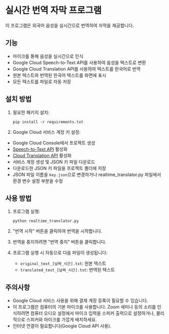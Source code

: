 # 실시간 번역 자막 프로그램

이 프로그램은 외국어 음성을 실시간으로 번역하여 자막을 제공합니다.

## 기능

- 마이크를 통해 음성을 실시간으로 인식
- Google Cloud Speech-to-Text API를 사용하여 음성을 텍스트로 변환
- Google Cloud Translation API를 사용하여 텍스트를 한국어로 번역
- 원본 텍스트와 번역된 한국어 텍스트를 화면에 표시
- 모든 텍스트를 파일로 자동 저장

## 설치 방법

1. 필요한 패키지 설치:
   ```
   pip install -r requirements.txt
   ```

2. Google Cloud 서비스 계정 키 설정:
- Google Cloud Console에서 프로젝트 생성
- [Speech-to-Text API](https://console.cloud.google.com/apis/library/speech.googleapis.com) 활성화
- [Cloud Translation API](https://console.cloud.google.com/apis/library/translate.googleapis.com) 활성화
- 서비스 계정 생성 및 JSON 키 파일 다운로드
- 다운로드한 JSON 키 파일을 프로젝트 폴더에 저장
- JSON 파일 이름을 `key.json`으로 변경하거나 
  realtime_translator.py 파일에서 환경 변수 설정 부분을 수정

## 사용 방법

1. 프로그램 실행:
   ```
   python realtime_translator.py
   ```

2. "번역 시작" 버튼을 클릭하여 번역을 시작합니다.

3. 번역을 중지하려면 "번역 중지" 버튼을 클릭합니다.

4. 프로그램 실행 시 자동으로 다음 파일이 생성됩니다:
   - `original_text_[날짜_시간].txt`: 원본 텍스트
   - `translated_text_[날짜_시간].txt`: 번역된 텍스트

## 주의사항

- Google Cloud 서비스 사용을 위해 결제 계정 등록이 필요할 수 있습니다.
- 이 프로그램은 컴퓨터의 기본 마이크를 사용합니다. Zoom 세미나 등의 소리를 인식하려면 컴퓨터 오디오 설정에서 마이크 입력을 스피커 출력으로 설정하거나, 물리적으로 스피커와 마이크를 가깝게 배치하세요.
- 인터넷 연결이 필요합니다(Google Cloud API 사용).